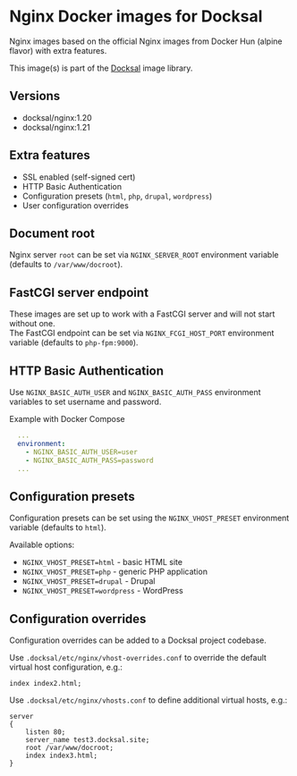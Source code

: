 # Nginx Docker images for Docksal

Nginx images based on the official Nginx images from Docker Hun (alpine flavor) with extra features. 

This image(s) is part of the [Docksal](http://docksal.io) image library.

## Versions

- docksal/nginx:1.20
- docksal/nginx:1.21

## Extra features

- SSL enabled (self-signed cert)
- HTTP Basic Authentication
- Configuration presets (`html`, `php`, `drupal`, `wordpress`)
- User configuration overrides

## Document root

Nginx server `root` can be set via `NGINX_SERVER_ROOT` environment variable (defaults to `/var/www/docroot`). 

## FastCGI server endpoint

These images are set up to work with a FastCGI server and will not start without one.  
The FastCGI endpoint can be set via `NGINX_FCGI_HOST_PORT` environment variable (defaults to `php-fpm:9000`).

## HTTP Basic Authentication

Use `NGINX_BASIC_AUTH_USER` and `NGINX_BASIC_AUTH_PASS` environment variables to set username and password.

Example with Docker Compose

```yaml
  ...
  environment:
    - NGINX_BASIC_AUTH_USER=user
    - NGINX_BASIC_AUTH_PASS=password
  ...
```

## Configuration presets

Configuration presets can be set using the `NGINX_VHOST_PRESET` environment variable (defaults to `html`).

Available options:

- `NGINX_VHOST_PRESET=html` - basic HTML site
- `NGINX_VHOST_PRESET=php` - generic PHP application
- `NGINX_VHOST_PRESET=drupal` - Drupal
- `NGINX_VHOST_PRESET=wordpress` - WordPress

## Configuration overrides

Configuration overrides can be added to a Docksal project codebase.

Use `.docksal/etc/nginx/vhost-overrides.conf` to override the default virtual host configuration, e.g.:

```
index index2.html;
```

Use `.docksal/etc/nginx/vhosts.conf` to define additional virtual hosts, e.g.:

```
server
{
    listen 80;
    server_name test3.docksal.site;
    root /var/www/docroot;
    index index3.html;
}
```
